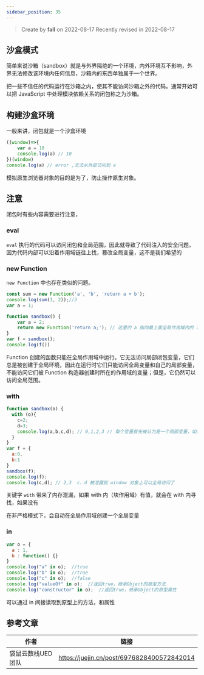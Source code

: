 ```yaml
---
sidebar_position: 35
---
```


> Create by **fall** on 2022-08-17
> Recently revised in 2022-08-17

## 沙盒模式

简单来说沙箱（sandbox）就是与外界隔绝的一个环境，内外环境互不影响，外界无法修改该环境内任何信息，沙箱内的东西单独属于一个世界。

把一些不信任的代码运行在沙箱之内，使其不能访问沙箱之外的代码。通常开始可以把 JavaScript 中处理模块依赖关系的闭包称之为沙箱。

## 构建沙盒环境

一般来讲，闭包就是一个沙盒环境

```js
((window)=>{
    var a = 10
    console.log(a) // 10
})(window)
console.log(a) // error ,无法从外部访问到 a
```

模拟原生浏览器对象的目的是为了，防止操作原生对象。

## 注意

闭包时有些内容需要进行注意，

### eval

`eval` 执行的代码可以访问闭包和全局范围，因此就导致了代码注入的安全问题，因为代码内部可以沿着作用域链往上找，篡改全局变量，这不是我们希望的

### new Function

`new Function` 中也存在类似的问题。

```javascript
const sum = new Function('a', 'b', 'return a + b');
console.log(sum(1, 2));//3
var a = 1;

function sandbox() {
    var a = 2;
    return new Function('return a;'); // 这里的 a 指向最上面全局作用域内的 1，不是作用域内的 2，违反沙盒的设计要求
}
var f = sandbox();
console.log(f())
```

 Function 创建的函数只能在全局作用域中运行。它无法访问局部闭包变量，它们总是被创建于全局环境，因此在运行时它们只能访问全局变量和自己的局部变量，不能访问它们被 Function 构造器创建时所在的作用域的变量；但是，它仍然可以访问全局范围。

### with

```js
function sandbox(o) {
  with (o){
    c=2;
    d=3;
    console.log(a,b,c,d); // 0,1,2,3 // 每个变量首先被认为是一个局部变量，如果局部变量与 obj 对象的某个属性同名，则这个局部变量会指向 obj 对象属性
  }
}
var f = {
  a:0,
  b:1
}
sandbox(f);       
console.log(f);
console.log(c,d); // 2,3  c、d 被泄露到 window 对象上可以全局访问了
```

关键字 `with` 带来了内存泄漏，如果 with 内（块作用域）有值，就会在 with 内寻找，如果没有

在非严格模式下，会自动在全局作用域创建一个全局变量

### in

```js
var o = {  
  a : 1,  
  b : function() {}
}
console.log("a" in o);  //true
console.log("b" in o);  //true
console.log("c" in o);  //false
console.log("valueOf" in o);  //返回true，继承Object的原型方法
console.log("constructor" in o);  //返回true，继承Object的原型属性
```

可以通过 in 间接读取到原型上的方法，和属性

## 参考文章

| 作者              | 链接                                       |
| ----------------- | ------------------------------------------ |
| 袋鼠云数栈UED团队 | https://juejin.cn/post/6976828400572842014 |
